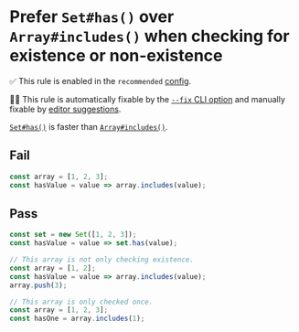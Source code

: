 # Prefer `Set#has()` over `Array#includes()` when checking for existence or non-existence

✅ This rule is enabled in the `recommended` [config](https://github.com/sindresorhus/eslint-plugin-unicorn#preset-configs).

🔧💡 This rule is automatically fixable by the [`--fix` CLI option](https://eslint.org/docs/latest/user-guide/command-line-interface#--fix) and manually fixable by [editor suggestions](https://eslint.org/docs/developer-guide/working-with-rules#providing-suggestions).

<!-- end auto-generated rule header -->
<!-- Do not manually modify this header. Run: `npm run fix:eslint-docs` -->

[`Set#has()`](https://developer.mozilla.org/en-US/docs/Web/JavaScript/Reference/Global_Objects/Set/has) is faster than [`Array#includes()`](https://developer.mozilla.org/en-US/docs/Web/JavaScript/Reference/Global_Objects/Array/includes).

## Fail

```js
const array = [1, 2, 3];
const hasValue = value => array.includes(value);
```

## Pass

```js
const set = new Set([1, 2, 3]);
const hasValue = value => set.has(value);
```

```js
// This array is not only checking existence.
const array = [1, 2];
const hasValue = value => array.includes(value);
array.push(3);
```

```js
// This array is only checked once.
const array = [1, 2, 3];
const hasOne = array.includes(1);
```
